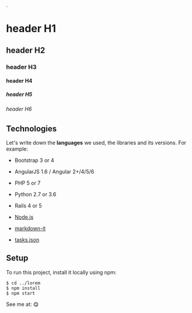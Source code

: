 .
# header H1
## header H2
### header H3
#### header H4
##### header H5
###### header H6


## Technologies
Let's write down the **languages** we used, the libraries and its versions. 
For example:

* Bootstrap 3 or 4
* AngularJS 1.6 / Angular 2+/4/5/6
* PHP 5 or 7
* Python 2.7 or 3.6
* Rails 4 or 5

* [Node.js](https://nodejs.org)
* [markdown-it](https://www.npmjs.com/package/markdown-it)
* [tasks.json](/docs/editor/tasks)

## Setup
To run this project, install it locally using npm:

```
$ cd ../lorem
$ npm install
$ npm start
```

See me at:
:yum:
